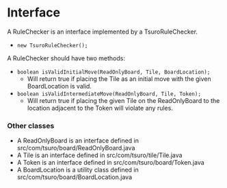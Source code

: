 # Interface

A RuleChecker is an interface implemented by a TsuroRuleChecker.
  - `new TsuroRuleChecker();`

A RuleChecker should have two methods:
  - `boolean isValidInitialMove(ReadOnlyBoard, Tile, BoardLocation);`
    - Will return true if placing the Tile as an initial move with the given BoardLocation is valid. 
  - `boolean isValidIntermediateMove(ReadOnlyBoard, Tile, Token);`
    - Will return true if placing the given Tile on the ReadOnlyBoard to the location adjacent to the Token will violate any rules.

### Other classes

  - A ReadOnlyBoard is an interface defined in src/com/tsuro/board/ReadOnlyBoard.java
  - A Tile is an interface defined in src/com/tsuro/tile/Tile.java
  - A Token is an interface defined in src/com/tsuro/board/Token.java
  - A BoardLocation is a utility class defined in src/com/tsuro/board/BoardLocation.java
  

